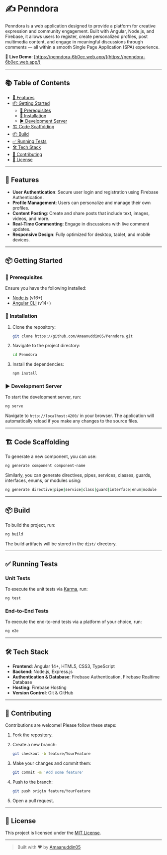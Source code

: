 # ✍️ Penndora

Penndora is a web application designed to provide a platform for creative expression and community engagement. Built with Angular, Node.js, and Firebase, it allows users to register, create personalized profiles, post multimedia content, and engage in meaningful discussions through comments — all within a smooth Single Page Application (SPA) experience.

🔗 **Live Demo**: [https://penndora-6b0ec.web.app/](https://penndora-6b0ec.web.app/)

---

## 📚 Table of Contents

- [🚀 Features](#-features)
- [📦 Getting Started](#-getting-started)
  - [🔧 Prerequisites](#-prerequisites)
  - [🧪 Installation](#-installation)
  - [▶️ Development Server](#️-development-server)
- [🏗️ Code Scaffolding](#️-code-scaffolding)
- [📦 Build](#-build)
- [✅ Running Tests](#-running-tests)
- [🛠️ Tech Stack](#️-tech-stack)
- [🤝 Contributing](#-contributing)
- [📄 License](#-license)

---

## 🚀 Features

- **User Authentication**: Secure user login and registration using Firebase Authentication.
- **Profile Management**: Users can personalize and manage their own profiles.
- **Content Posting**: Create and share posts that include text, images, videos, and more.
- **Real-Time Commenting**: Engage in discussions with live comment updates.
- **Responsive Design**: Fully optimized for desktop, tablet, and mobile devices.

---

## 📦 Getting Started

### 🔧 Prerequisites

Ensure you have the following installed:

- [Node.js](https://nodejs.org/) (v16+)
- [Angular CLI](https://angular.io/cli) (v14+)

### 🧪 Installation

1. Clone the repository:

   ```bash
   git clone https://github.com/Amaanuddin05/Penndora.git
   ```

2. Navigate to the project directory:

   ```bash
   cd Penndora
   ```

3. Install the dependencies:

   ```bash
   npm install
   ```

### ▶️ Development Server

To start the development server, run:

```bash
ng serve
```

Navigate to `http://localhost:4200/` in your browser. The application will automatically reload if you make any changes to the source files.

---

## 🏗️ Code Scaffolding

To generate a new component, you can use:

```bash
ng generate component component-name
```

Similarly, you can generate directives, pipes, services, classes, guards, interfaces, enums, or modules using:

```bash
ng generate directive|pipe|service|class|guard|interface|enum|module
```

---

## 📦 Build

To build the project, run:

```bash
ng build
```

The build artifacts will be stored in the `dist/` directory.

---

## ✅ Running Tests

### Unit Tests

To execute the unit tests via [Karma](https://karma-runner.github.io), run:

```bash
ng test
```

### End-to-End Tests

To execute the end-to-end tests via a platform of your choice, run:

```bash
ng e2e
```

---

## 🛠️ Tech Stack

- **Frontend**: Angular 14+, HTML5, CSS3, TypeScript
- **Backend**: Node.js, Express.js
- **Authentication & Database**: Firebase Authentication, Firebase Realtime Database
- **Hosting**: Firebase Hosting
- **Version Control**: Git & GitHub

---

## 🤝 Contributing

Contributions are welcome! Please follow these steps:

1. Fork the repository.
2. Create a new branch:

   ```bash
   git checkout -b feature/YourFeature
   ```

3. Make your changes and commit them:

   ```bash
   git commit -m 'Add some feature'
   ```

4. Push to the branch:

   ```bash
   git push origin feature/YourFeature
   ```

5. Open a pull request.

---

## 📄 License

This project is licensed under the [MIT License](LICENSE).

---

> Built with ❤️ by [Amaanuddin05](https://github.com/Amaanuddin05)
